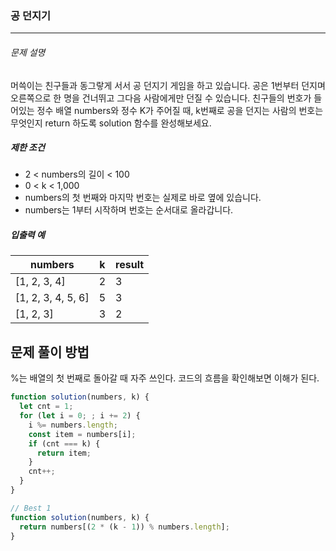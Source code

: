 ### 공 던지기

---

###### 문제 설명

머쓱이는 친구들과 동그랗게 서서 공 던지기 게임을 하고 있습니다. 공은 1번부터 던지며 오른쪽으로 한 명을 건너뛰고 그다음 사람에게만 던질 수 있습니다. 친구들의 번호가 들어있는 정수 배열 numbers와 정수 K가 주어질 때, k번째로 공을 던지는 사람의 번호는 무엇인지 return 하도록 solution 함수를 완성해보세요.

##### 제한 조건

- 2 < numbers의 길이 < 100
- 0 < k < 1,000
- numbers의 첫 번째와 마지막 번호는 실제로 바로 옆에 있습니다.
- numbers는 1부터 시작하며 번호는 순서대로 올라갑니다.

##### 입출력 예

| numbers            | k   | result |
| ------------------ | --- | ------ |
| [1, 2, 3, 4]       | 2   | 3      |
| [1, 2, 3, 4, 5, 6] | 5   | 3      |
| [1, 2, 3]          | 3   | 2      |

## 문제 풀이 방법

%는 배열의 첫 번째로 돌아갈 때 자주 쓰인다. 코드의 흐름을 확인해보면 이해가 된다.

```javascript
function solution(numbers, k) {
  let cnt = 1;
  for (let i = 0; ; i += 2) {
    i %= numbers.length;
    const item = numbers[i];
    if (cnt === k) {
      return item;
    }
    cnt++;
  }
}
```

```javascript
// Best 1
function solution(numbers, k) {
  return numbers[(2 * (k - 1)) % numbers.length];
}
```
